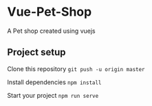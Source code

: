 # Vue-Pet-Shop
A Pet shop created using vuejs

## Project setup

Clone this repository `git push -u origin master`

Install dependencies `npm install`

Start your project `npm run serve`
